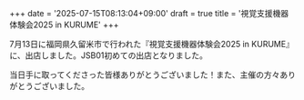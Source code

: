 +++
date = '2025-07-15T08:13:04+09:00'
draft = true
title = '視覚支援機器体験会2025 in KURUME'
+++

7月13日に福岡県久留米市で行われた『視覚支援機器体験会2025 in KURUME』に、出店しました。JSB01初めての出店となりました。

当日手に取ってくださった皆様ありがとうございました！また、主催の方々ありがとうございました。
